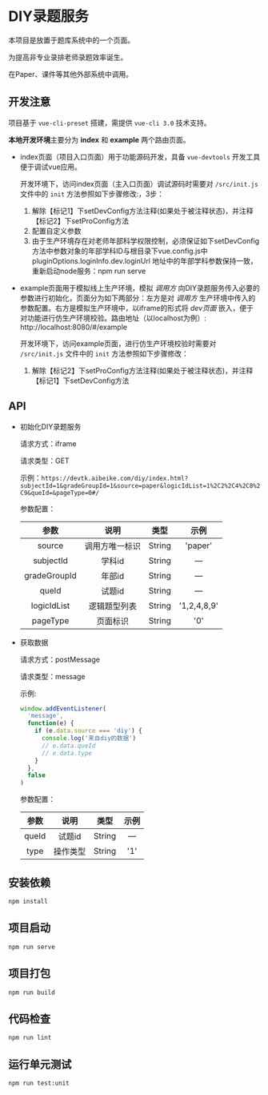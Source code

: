 # DIY录题服务  
本项目是放置于题库系统中的一个页面。

为提高非专业录排老师录题效率诞生。

在Paper、课件等其他外部系统中调用。

## 开发注意  
项目基于 `vue-cli-preset` 搭建，需提供 `vue-cli 3.0` 技术支持。

**本地开发环境**主要分为 **index** 和 **example** 两个路由页面。 

+ index页面（项目入口页面）用于功能源码开发，具备 `vue-devtools` 开发工具便于调试vue应用。

   开发环境下，访问index页面（主入口页面）调试源码时需要对 `/src/init.js` 文件中的 `init` 方法参照如下步骤修改:，3步：

   1. 解除【标记1】下setDevConfig方法注释(如果处于被注释状态)，并注释【标记2】下setProConfig方法
   2. 配置自定义参数
   3. 由于生产环境存在对老师年部科学权限控制，必须保证如下setDevConfig方法中参数对象的年部学科ID与根目录下vue.config.js中 pluginOptions.loginInfo.dev.loginUrl 地址中的年部学科参数保持一致，重新启动node服务：npm run serve

+ example页面用于模拟线上生产环境，模拟 *调用方* 向DIY录题服务传入必要的参数进行初始化，页面分为如下两部分：左方是对 *调用方* 生产环境中传入的参数配置。右方是模拟生产环境中，以iframe的形式将 *dev页面* 嵌入，便于对功能进行仿生产环境校验。路由地址（以localhost为例）: http://localhost:8080/#/example 

   开发环境下，访问example页面，进行仿生产环境校验时需要对 `/src/init.js` 文件中的 `init` 方法参照如下步骤修改：

   1. 解除【标记2】下setProConfig方法注释(如果处于被注释状态)，并注释【标记1】下setDevConfig方法

## API

+ 初始化DIY录题服务

  请求方式：iframe

  请求类型：GET

  示例：`https://devtk.aibeike.com/diy/index.html?subjectId=1&gradeGroupId=1&source=paper&logicIdList=1%2C2%2C4%2C8%2C9&queId=&pageType=0#/`

  参数配置：
  
  |     参数     |     说明     |  类型  | 示例 |
  | :----------: | :----------: | :----: | :----: |
  |    source    |  调用方唯一标识  | String | 'paper' |
  |  subjectId   |    学科id    | String | — |
  | gradeGroupId |    年部id    | String | — |
  |    queId     |    试题id    | String | — |
	| logicIdList  | 逻辑题型列表 | String | '1,2,4,8,9' |
  |   pageType   |   页面标识   | String | '0' |

+ 获取数据

  请求方式：postMessage

  请求类型：message

  示例:

  ```javascript
  window.addEventListener(
    'message',
    function(e) {
      if (e.data.source === 'diy') {
        console.log('来自diy的数据')
        // e.data.queId
        // e.data.type
      }
    },
    false
  )
	```

  参数配置：

  | 参数  |   说明   |  类型  | 示例 |
  | :---: | :------: | :----: | :--: |
  | queId |  试题id  | String |  —   |
  | type  | 操作类型 | String | '1'  |

## 安装依赖
```
npm install
```

## 项目启动
```
npm run serve
```

## 项目打包
```
npm run build
```

## 代码检查
```
npm run lint
```

## 运行单元测试
```
npm run test:unit
```
